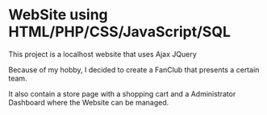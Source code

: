 # WebSite using HTML/PHP/CSS/JavaScript/SQL

This project is a localhost website that uses Ajax JQuery

Because of my hobby, I decided to create a FanClub that presents a certain team.

It also contain a store page with a shopping cart and a Administrator Dashboard where the Website can be managed.
                 
        
